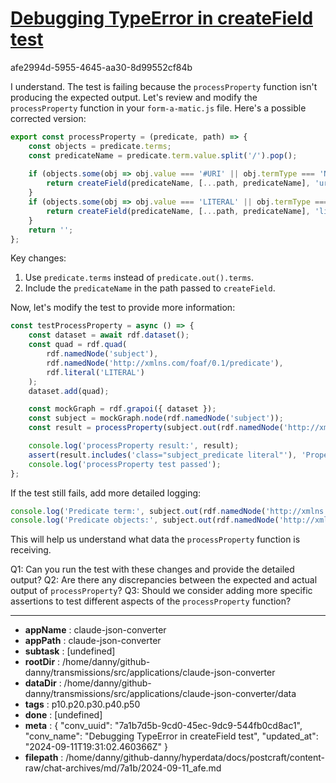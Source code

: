 # [Debugging TypeError in createField test](https://claude.ai/chat/7a1b7d5b-9cd0-45ec-9dc9-544fb0cd8ac1)

afe2994d-5955-4645-aa30-8d99552cf84b

 I understand. The test is failing because the `processProperty` function isn't producing the expected output. Let's review and modify the `processProperty` function in your `form-a-matic.js` file. Here's a possible corrected version:

```javascript
export const processProperty = (predicate, path) => {
    const objects = predicate.terms;
    const predicateName = predicate.term.value.split('/').pop();
    
    if (objects.some(obj => obj.value === '#URI' || obj.termType === 'NamedNode')) {
        return createField(predicateName, [...path, predicateName], 'uri');
    }
    if (objects.some(obj => obj.value === 'LITERAL' || obj.termType === 'Literal')) {
        return createField(predicateName, [...path, predicateName], 'literal');
    }
    return '';
};
```

Key changes:
1. Use `predicate.terms` instead of `predicate.out().terms`.
2. Include the `predicateName` in the path passed to `createField`.

Now, let's modify the test to provide more information:

```javascript
const testProcessProperty = async () => {
    const dataset = await rdf.dataset();
    const quad = rdf.quad(
        rdf.namedNode('subject'),
        rdf.namedNode('http://xmlns.com/foaf/0.1/predicate'),
        rdf.literal('LITERAL')
    );
    dataset.add(quad);

    const mockGraph = rdf.grapoi({ dataset });
    const subject = mockGraph.node(rdf.namedNode('subject'));
    const result = processProperty(subject.out(rdf.namedNode('http://xmlns.com/foaf/0.1/predicate')), ['subject']);

    console.log('processProperty result:', result);
    assert(result.includes('class="subject_predicate literal"'), 'Property should be processed correctly');
    console.log('processProperty test passed');
};
```

If the test still fails, add more detailed logging:

```javascript
console.log('Predicate term:', subject.out(rdf.namedNode('http://xmlns.com/foaf/0.1/predicate')).term);
console.log('Predicate objects:', subject.out(rdf.namedNode('http://xmlns.com/foaf/0.1/predicate')).terms);
```

This will help us understand what data the `processProperty` function is receiving.

Q1: Can you run the test with these changes and provide the detailed output?
Q2: Are there any discrepancies between the expected and actual output of `processProperty`?
Q3: Should we consider adding more specific assertions to test different aspects of the `processProperty` function?

---

* **appName** : claude-json-converter
* **appPath** : claude-json-converter
* **subtask** : [undefined]
* **rootDir** : /home/danny/github-danny/transmissions/src/applications/claude-json-converter
* **dataDir** : /home/danny/github-danny/transmissions/src/applications/claude-json-converter/data
* **tags** : p10.p20.p30.p40.p50
* **done** : [undefined]
* **meta** : {
  "conv_uuid": "7a1b7d5b-9cd0-45ec-9dc9-544fb0cd8ac1",
  "conv_name": "Debugging TypeError in createField test",
  "updated_at": "2024-09-11T19:31:02.460366Z"
}
* **filepath** : /home/danny/github-danny/hyperdata/docs/postcraft/content-raw/chat-archives/md/7a1b/2024-09-11_afe.md